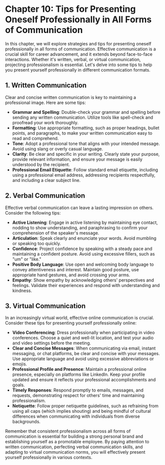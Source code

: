 Chapter 10: Tips for Presenting Oneself Professionally in All Forms of Communication
====================================================================================

In this chapter, we will explore strategies and tips for presenting oneself professionally in all forms of communication. Effective communication is a crucial skill for career advancement, and it extends beyond face-to-face interactions. Whether it's written, verbal, or virtual communication, projecting professionalism is essential. Let's delve into some tips to help you present yourself professionally in different communication formats.

**1. Written Communication**
----------------------------

Clear and concise written communication is key to maintaining a professional image. Here are some tips:

* **Grammar and Spelling**: Double-check your grammar and spelling before sending any written communication. Utilize tools like spell-check and proofread your work thoroughly.
* **Formatting**: Use appropriate formatting, such as proper headings, bullet points, and paragraphs, to make your written communication easy to read and comprehend.
* **Tone**: Adopt a professional tone that aligns with your intended message. Avoid using slang or overly casual language.
* **Clarity**: Be clear and specific in your writing. Clearly state your purpose, provide relevant information, and ensure your message is easily understood by the recipient.
* **Professional Email Etiquette**: Follow standard email etiquette, including using a professional email address, addressing recipients respectfully, and including a clear subject line.

**2. Verbal Communication**
---------------------------

Effective verbal communication can leave a lasting impression on others. Consider the following tips:

* **Active Listening**: Engage in active listening by maintaining eye contact, nodding to show understanding, and paraphrasing to confirm your comprehension of the speaker's message.
* **Articulation**: Speak clearly and enunciate your words. Avoid mumbling or speaking too quickly.
* **Confidence**: Project confidence by speaking with a steady pace and maintaining a confident posture. Avoid using excessive fillers, such as "um" or "like."
* **Positive Body Language**: Use open and welcoming body language to convey attentiveness and interest. Maintain good posture, use appropriate hand gestures, and avoid crossing your arms.
* **Empathy**: Show empathy by acknowledging others' perspectives and feelings. Validate their experiences and respond with understanding and kindness.

**3. Virtual Communication**
----------------------------

In an increasingly virtual world, effective online communication is crucial. Consider these tips for presenting yourself professionally online:

* **Video Conferencing**: Dress professionally when participating in video conferences. Choose a quiet and well-lit location, and test your audio and video settings before the meeting.
* **Clear and Concise Messages**: When communicating via email, instant messaging, or chat platforms, be clear and concise with your messages. Use appropriate language and avoid using excessive abbreviations or emojis.
* **Professional Profile and Presence**: Maintain a professional online presence, especially on platforms like LinkedIn. Keep your profile updated and ensure it reflects your professional accomplishments and goals.
* **Timely Responses**: Respond promptly to emails, messages, and requests, demonstrating respect for others' time and maintaining professionalism.
* **Netiquette**: Follow proper netiquette guidelines, such as refraining from using all caps (which implies shouting) and being mindful of cultural differences when communicating with individuals from diverse backgrounds.

Remember that consistent professionalism across all forms of communication is essential for building a strong personal brand and establishing yourself as a promotable employee. By paying attention to written communication, perfecting verbal communication skills, and adapting to virtual communication norms, you will effectively present yourself professionally in various contexts.
